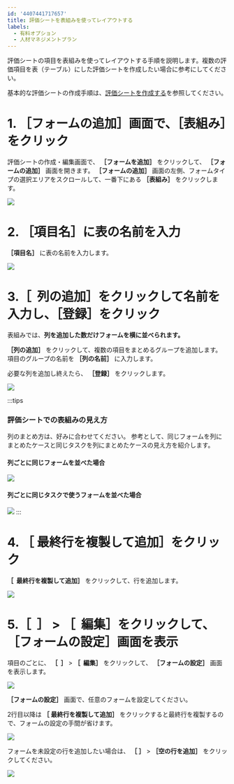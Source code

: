 ```yaml
---
id: '4407441717657'
title: 評価シートを表組みを使ってレイアウトする
labels:
  - 有料オプション
  - 人材マネジメントプラン
---
```

評価シートの項目を表組みを使ってレイアウトする手順を説明します。複数の評価項目を表（テーブル）にした評価シートを作成したい場合に参考にしてください。

基本的な評価シートの作成手順は、[評価シートを作成する](https://knowledge.smarthr.jp/hc/ja/articles/4407133507481)を参照してください。

# 1\. ［フォームの追加］画面で、［表組み］をクリック

評価シートの作成・編集画面で、 **［フォームを追加］** をクリックして、 **［フォームの追加］** 画面を開きます。 **［フォームの追加］** 画面の左側、フォームタイプの選択エリアをスクロールして、一番下にある **［表組み］** をクリックします。

![](./add_table.png)

# 2\. ［項目名］に表の名前を入力

 **［項目名］** に表の名前を入力します。

![](./name_table.png)

# 3.［  列の追加］をクリックして名前を入力し、［登録］をクリック

表組みでは、**列を追加した数だけフォームを横に並べられます。**

 **［列の追加］** をクリックして、複数の項目をまとめるグループを追加します。項目のグループの名前を **［列の名前］** に入力します。

必要な列を追加し終えたら、 **［登録］** をクリックします。

![](./set_column.png)

:::tips
### 評価シートでの表組みの見え方
列のまとめ方は、好みに合わせてください。
参考として、同じフォームを列にまとめたケースと同じタスクを列にまとめたケースの見え方を紹介します。
#### 列ごとに同じフォームを並べた場合
![](./row02.png)
#### 列ごとに同じタスクで使うフォームを並べた場合
![](./row01.png)
:::

# 4\. ［ 最終行を複製して追加］をクリック

 **［  最終行を複製して追加］** をクリックして、行を追加します。

![](./add_row.png)

# 5.［  ］ > ［  編集］をクリックして、［フォームの設定］画面を表示

項目のごとに、 **［  ］**  >  **［  編集］** をクリックして、 **［フォームの設定］** 画面を表示します。

![](./set_cell_item.png)

 **［フォームの設定］** 画面で、任意のフォームを設定してください。

2行目以降は **［ 最終行を複製して追加］** をクリックすると最終行を複製するので、フォームの設定の手間が省けます。

![](./add_2nd_row.png)

フォームを未設定の行を追加したい場合は、 **［ ］**  >  **［空の行を追加］** をクリックしてください。

![](./add_empty_row.png)
